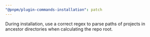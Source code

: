 ```yaml
---
"@pnpm/plugin-commands-installation": patch
---
```


During installation, use a correct regex to parse paths of projects in ancestor directories when calculating the repo root.